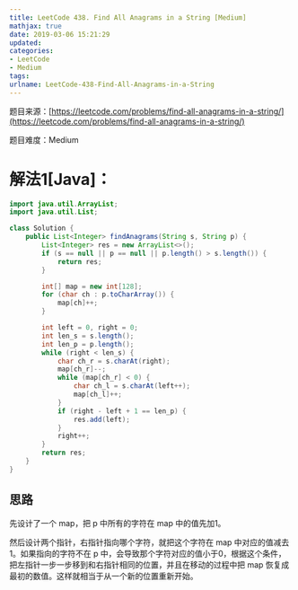 ```yaml
---
title: LeetCode 438. Find All Anagrams in a String [Medium]
mathjax: true
date: 2019-03-06 15:21:29
updated:
categories:
- LeetCode
- Medium
tags:
urlname: LeetCode-438-Find-All-Anagrams-in-a-String
---
```




<!-- more -->

题目来源：[https://leetcode.com/problems/find-all-anagrams-in-a-string/](https://leetcode.com/problems/find-all-anagrams-in-a-string/)

题目难度：Medium



# 解法1[Java]：

```java
import java.util.ArrayList;
import java.util.List;

class Solution {
    public List<Integer> findAnagrams(String s, String p) {
        List<Integer> res = new ArrayList<>();
        if (s == null || p == null || p.length() > s.length()) {
            return res;
        }

        int[] map = new int[128];
        for (char ch : p.toCharArray()) {
            map[ch]++;
        }

        int left = 0, right = 0;
        int len_s = s.length();
        int len_p = p.length();
        while (right < len_s) {
            char ch_r = s.charAt(right);
            map[ch_r]--;
            while (map[ch_r] < 0) {
                char ch_l = s.charAt(left++);         
                map[ch_l]++;
            }
            if (right - left + 1 == len_p) {
                res.add(left);
            }
            right++;
        }
        return res;
    }
}
```

## 思路

先设计了一个 map，把 p 中所有的字符在 map 中的值先加1。

然后设计两个指针，右指针指向哪个字符，就把这个字符在 map 中对应的值减去 1。如果指向的字符不在 p 中，会导致那个字符对应的值小于0，根据这个条件，把左指针一步一步移到和右指针相同的位置，并且在移动的过程中把 map 恢复成最初的数值。这样就相当于从一个新的位置重新开始。